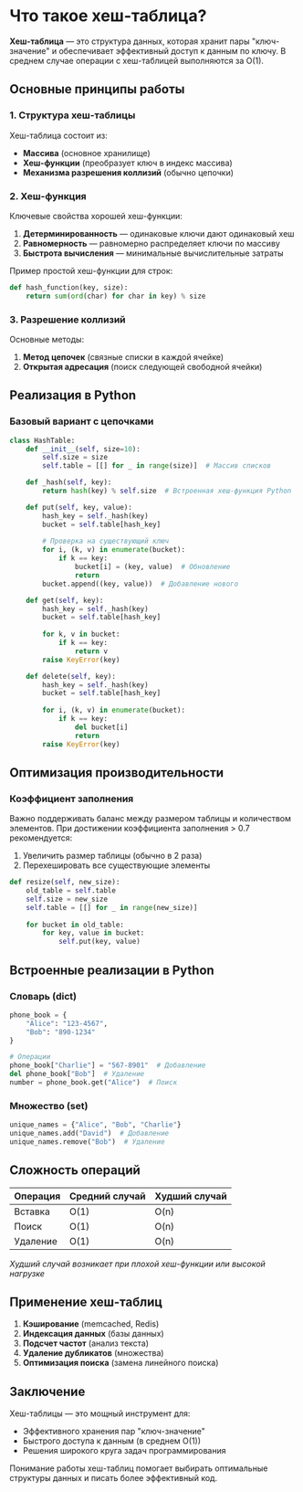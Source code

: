 # Что такое хеш-таблица?

**Хеш-таблица** — это структура данных, которая хранит пары "ключ-значение" и обеспечивает эффективный доступ к данным по ключу. В среднем случае операции с хеш-таблицей выполняются за O(1).

## Основные принципы работы

### 1. Структура хеш-таблицы
Хеш-таблица состоит из:
- **Массива** (основное хранилище)
- **Хеш-функции** (преобразует ключ в индекс массива)
- **Механизма разрешения коллизий** (обычно цепочки)

### 2. Хеш-функция
Ключевые свойства хорошей хеш-функции:
1. **Детерминированность** — одинаковые ключи дают одинаковый хеш
2. **Равномерность** — равномерно распределяет ключи по массиву
3. **Быстрота вычисления** — минимальные вычислительные затраты

Пример простой хеш-функции для строк:
```python
def hash_function(key, size):
    return sum(ord(char) for char in key) % size
```

### 3. Разрешение коллизий
Основные методы:
1. **Метод цепочек** (связные списки в каждой ячейке)
2. **Открытая адресация** (поиск следующей свободной ячейки)

## Реализация в Python

### Базовый вариант с цепочками
```python
class HashTable:
    def __init__(self, size=10):
        self.size = size
        self.table = [[] for _ in range(size)]  # Массив списков

    def _hash(self, key):
        return hash(key) % self.size  # Встроенная хеш-функция Python

    def put(self, key, value):
        hash_key = self._hash(key)
        bucket = self.table[hash_key]
        
        # Проверка на существующий ключ
        for i, (k, v) in enumerate(bucket):
            if k == key:
                bucket[i] = (key, value)  # Обновление
                return
        bucket.append((key, value))  # Добавление нового

    def get(self, key):
        hash_key = self._hash(key)
        bucket = self.table[hash_key]
        
        for k, v in bucket:
            if k == key:
                return v
        raise KeyError(key)

    def delete(self, key):
        hash_key = self._hash(key)
        bucket = self.table[hash_key]
        
        for i, (k, v) in enumerate(bucket):
            if k == key:
                del bucket[i]
                return
        raise KeyError(key)
```

## Оптимизация производительности

### Коэффициент заполнения
Важно поддерживать баланс между размером таблицы и количеством элементов. При достижении коэффициента заполнения > 0.7 рекомендуется:

1. Увеличить размер таблицы (обычно в 2 раза)
2. Перехешировать все существующие элементы

```python
def resize(self, new_size):
    old_table = self.table
    self.size = new_size
    self.table = [[] for _ in range(new_size)]
    
    for bucket in old_table:
        for key, value in bucket:
            self.put(key, value)
```

## Встроенные реализации в Python

### Словарь (dict)
```python
phone_book = {
    "Alice": "123-4567",
    "Bob": "890-1234"
}

# Операции
phone_book["Charlie"] = "567-8901"  # Добавление
del phone_book["Bob"]  # Удаление
number = phone_book.get("Alice")  # Поиск
```

### Множество (set)
```python
unique_names = {"Alice", "Bob", "Charlie"}
unique_names.add("David")  # Добавление
unique_names.remove("Bob")  # Удаление
```

## Сложность операций

| Операция       | Средний случай | Худший случай |
|----------------|----------------|---------------|
| Вставка        | O(1)           | O(n)          |
| Поиск         | O(1)           | O(n)          |
| Удаление      | O(1)           | O(n)          |

*Худший случай возникает при плохой хеш-функции или высокой нагрузке*

## Применение хеш-таблиц

1. **Кэширование** (memcached, Redis)
2. **Индексация данных** (базы данных)
3. **Подсчет частот** (анализ текста)
4. **Удаление дубликатов** (множества)
5. **Оптимизация поиска** (замена линейного поиска)

## Заключение

Хеш-таблицы — это мощный инструмент для:
- Эффективного хранения пар "ключ-значение"
- Быстрого доступа к данным (в среднем O(1))
- Решения широкого круга задач программирования

Понимание работы хеш-таблиц помогает выбирать оптимальные структуры данных и писать более эффективный код.